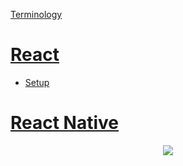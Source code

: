 <div id="top"></div>

[Terminology](/dictionary.md)

# [React](https://reactjs.org/docs/getting-started.html)

- [Setup](/setup.md)

# [React Native](https://reactnative.dev/docs/getting-started)

<p align="center">
  <img src="https://visitor-badge.laobi.icu/badge?page_id=adrianHards/react-guide" id="counter">
</p>
